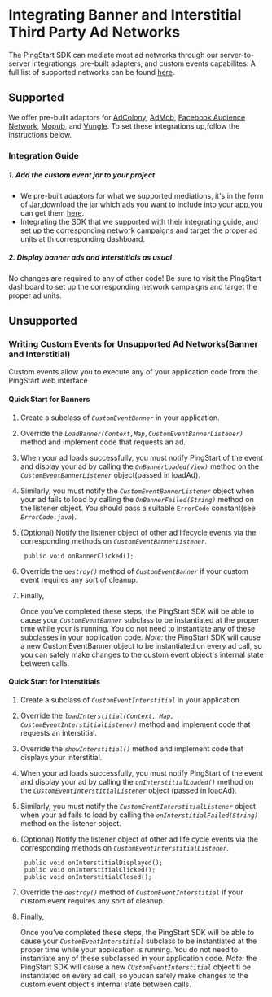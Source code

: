 # Integrating Banner and Interstitial Third Party Ad Networks
The PingStart SDK can mediate most ad networks through our server-to-server integrationgs, pre-built adapters, and custom events capabilites. A full list of supported networks can be found [here](http://baidu.com).

## Supported
We offer pre-built adaptors for [AdColony](http://baidu.com), [AdMob](http://baidu.com), [Facebook Audience Network](http://baidu.com), [Mopub](http://baidu.com), and [Vungle](http://baidu.com). To set these integrations up,follow the instructions below.
### Integration Guide
##### 1. Add the custom event jar to your project
* We pre-built adaptors for what we supported mediations, it's in the form of Jar,download the jar which ads you want to include into your app,you can get them [here]().
* Integrating the SDK that we supported with their integrating guide, and set up the corresponding network campaigns and target the proper ad units at th corresponding dashboard.
##### 2. Display banner ads and interstitials as usual
No changes are required to any of other code! Be sure to visit the PingStart dashboard to set up the corresponding network campaigns and target the proper ad units.
## Unsupported
### Writing Custom Events for Unsupported Ad Networks(Banner and Interstitial)
Custom events allow you to execute any of your application code from the PingStart web interface

#### Quick Start for Banners
1. Create a subclass of *`CustomEventBanner`* in your application.
2. Override the *`LoadBanner(Context,Map,CustomEventBannerListener)`* method and implement code that requests an ad.
3. When your ad loads successfully, you must notify PingStart of the event and display your ad by calling the *`OnBannerLoaded(View)`* method on the *`CustomEventBannerListener`* object(passed in loadAd).
4. Similarly, you must notify the *`CustomEventBannerListener`* object when your ad fails to load by calling the *`OnBannerFailed(String)`* method on the listener object. You should pass a suitable `ErrorCode` constant(see *`ErrorCode.java`*).
5. (Optional) Notify the listener object of other ad lifecycle events via the corresponding methods on *`CustomEventBannerListener`*.

        public void onBannerClicked();
6. Override the *`destroy()`* method of *`CustomEventBanner`* if your custom event requires any sort of cleanup.
7. Finally,
   
   Once you've completed these steps, the PingStart SDK will be able to cause your *`CustomEventBanner`* subclass to be instantiated at the proper time while your is running. You do not need to instantiate any of these subclasses in your application code. *Note:* the PingStart SDK will cause a new CustomEventBanner object to be instantiated on every ad call, so you can safely make changes to the custom event object's internal state between calls.

#### Quick Start for Interstitials
1. Create a subclass of *`CustomEventInterstitial`* in your application.
2. Override the *`loadInterstitial(Context, Map, CustomEventInterstitialListener)`* method and implement code that requests an interstitial.
3. Override the *`showInterstitial()`* method and implement code that displays your interstitial.
4. When your ad loads successfully, you must notify PingStart of the event and display your ad by calling the *`onInterstitialLoaded()`* method on the *`CustomEventInterstitialListener`* object (passed in loadAd).
5. Similarly, you must notify the *`CustomEventInterstitialListener`* object when your ad fails to load by calling the *`onInterstitialFailed(String)`* method on the listener object.
6. (Optional) Notify the listener object of other ad life cycle events via the corresponding methods on *`CustomEventInterstitialListener`*.

        public void onInterstitialDisplayed();
        public void onInterstitialClicked();
        public void onInterstitialClosed();
7. Override the *`destroy()`* method of *`CustomEventInterstitial`* if your custom event requires any sort of cleanup.
8. Finally,
   
   Once you've completed these steps, the PingStart SDK will be able to cause your *`CustomEventInterstitial`* subclass to be instantiated at the proper time while your application is running. You do not need to instantiate any of these subclassed in your application code. *Note:* the PingStart SDK will cause a new *`CUstomEventInterstitial`* object ti be instantiated on every ad call, so youcan safely make changes to the custom event object's internal state between calls.
